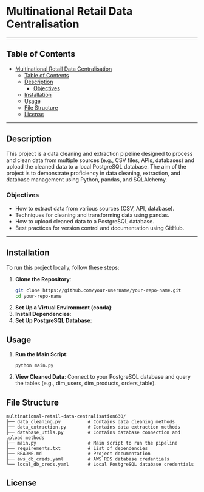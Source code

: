 # Multinational Retail Data Centralisation

---

## Table of Contents
- [Multinational Retail Data Centralisation](#multinational-retail-data-centralisation)
  - [Table of Contents](#table-of-contents)
  - [Description](#description)
    - [Objectives](#objectives)
  - [Installation](#installation)
  - [Usage](#usage)
  - [File Structure](#file-structure)
  - [License](#license)

---

## Description
This project is a data cleaning and extraction pipeline designed to process and clean data from multiple sources (e.g., CSV files, APIs, databases) and upload the cleaned data to a local PostgreSQL database. The aim of the project is to demonstrate proficiency in data cleaning, extraction, and database management using Python, pandas, and SQLAlchemy.

### Objectives
- How to extract data from various sources (CSV, API, database).
- Techniques for cleaning and transforming data using pandas.
- How to upload cleaned data to a PostgreSQL database.
- Best practices for version control and documentation using GitHub.

---

## Installation
To run this project locally, follow these steps:

1. **Clone the Repository**:
   ```bash
   git clone https://github.com/your-username/your-repo-name.git
   cd your-repo-name
   ```
2. **Set Up a Virtual Environment (conda)**:
3. **Install Dependencies**:
4. **Set Up PostgreSQL Database**:

## Usage

1. **Run the Main Script:**
   ```
   python main.py
   ```
2. **View Cleaned Data**:
   Connect to your PostgreSQL database and query the tables (e.g., dim_users, dim_products, orders_table).

## File Structure
```
multinational-retail-data-centralisation630/
├── data_cleaning.py          # Contains data cleaning methods
├── data_extraction.py        # Contains data extraction methods
├── database_utils.py         # Contains database connection and upload methods
├── main.py                   # Main script to run the pipeline
├── requirements.txt          # List of dependencies
├── README.md                 # Project documentation
├── aws_db_creds.yaml         # AWS RDS database credentials
└── local_db_creds.yaml       # Local PostgreSQL database credentials
```

## License
